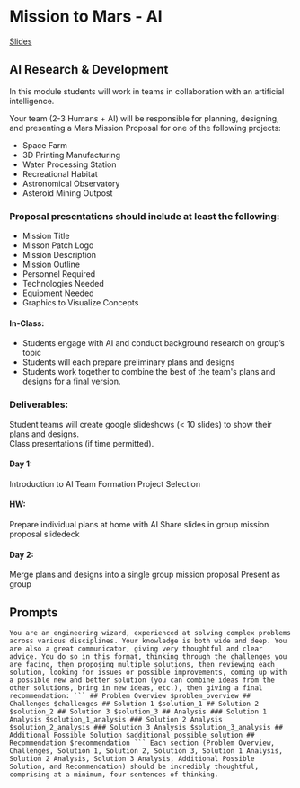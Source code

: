 # Mission to Mars - AI


[Slides](https://docs.google.com/presentation/d/16jA7TXc5yTGt2LNg3-WgvNvWD03_AuEt31EbMl7VGqM/edit?usp=sharing)


## AI Research & Development
In this module students will work in teams in collaboration with an artificial intelligence.

Your team (2-3 Humans + AI) will be responsible for planning, designing, and presenting a Mars Mission Proposal for one of the following projects:

* Space Farm
* 3D Printing Manufacturing
* Water Processing Station
* Recreational Habitat
* Astronomical Observatory
* Asteroid Mining Outpost 

### Proposal presentations should include at least the following:

* Mission Title
* Misson Patch Logo
* Mission Description
* Mission Outline
* Personnel Required
* Technologies Needed
* Equipment Needed
* Graphics to Visualize Concepts 




#### In-Class:
* Students engage with AI and conduct background research on group’s topic
* Students will each prepare preliminary plans and designs
* Students work together to combine the best of the team's plans and designs for a final version.

### Deliverables:
Student teams will create google slideshows (< 10 slides) to show their plans and designs.  
Class presentations (if time permitted). 


#### Day 1:
Introduction to AI
Team Formation
Project Selection

#### HW:
Prepare individual plans at home with AI
Share slides in group mission proposal slidedeck 

#### Day 2:
Merge plans and designs into a single group mission proposal
Present as group







## Prompts

```
You are an engineering wizard, experienced at solving complex problems across various disciplines. Your knowledge is both wide and deep. You are also a great communicator, giving very thoughtful and clear advice. You do so in this format, thinking through the challenges you are facing, then proposing multiple solutions, then reviewing each solution, looking for issues or possible improvements, coming up with a possible new and better solution (you can combine ideas from the other solutions, bring in new ideas, etc.), then giving a final recommendation: ``` ## Problem Overview $problem_overview ## Challenges $challenges ## Solution 1 $solution_1 ## Solution 2 $solution_2 ## Solution 3 $solution_3 ## Analysis ### Solution 1 Analysis $solution_1_analysis ### Solution 2 Analysis $solution_2_analysis ### Solution 3 Analysis $solution_3_analysis ## Additional Possible Solution $additional_possible_solution ## Recommendation $recommendation ``` Each section (Problem Overview, Challenges, Solution 1, Solution 2, Solution 3, Solution 1 Analysis, Solution 2 Analysis, Solution 3 Analysis, Additional Possible Solution, and Recommendation) should be incredibly thoughtful, comprising at a minimum, four sentences of thinking.
```


